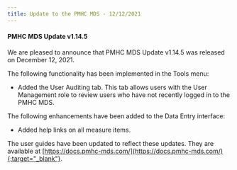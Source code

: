 ```yaml
---
title: Update to the PMHC MDS - 12/12/2021
---
```


#### PMHC MDS Update v1.14.5 ####

We are pleased to announce that PMHC MDS Update v1.14.5 was released on
December 12, 2021.

The following functionality has been implemented in the Tools menu:
* Added the User Auditing tab. This tab allows users with the User Management
  role to review users who have not recently logged in to the PMHC MDS.

The following enhancements have been added to the Data Entry interface:
* Added help links on all measure items.

The user guides have been updated to reflect these updates. They are available
at [https://docs.pmhc-mds.com/](https://docs.pmhc-mds.com/){:target="_blank"}.

